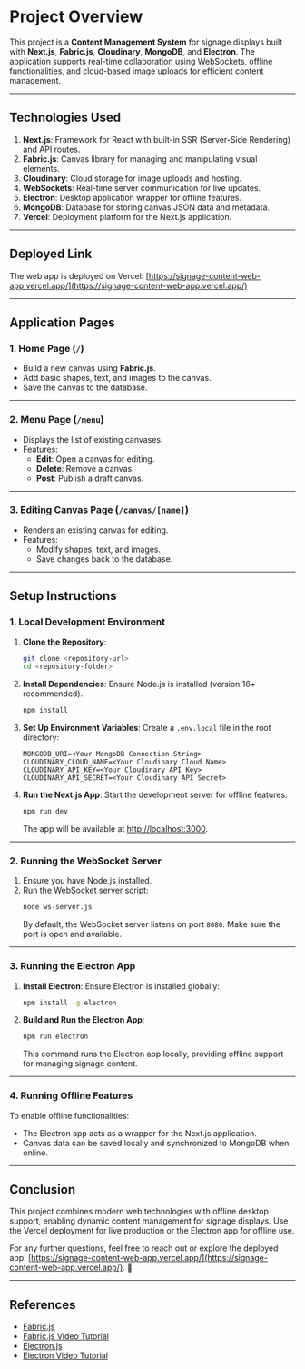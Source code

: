 # Project Overview

This project is a **Content Management System** for signage displays built with **Next.js**, **Fabric.js**, **Cloudinary**, **MongoDB**, and **Electron**. The application supports real-time collaboration using WebSockets, offline functionalities, and cloud-based image uploads for efficient content management.

---

## Technologies Used

1. **Next.js**: Framework for React with built-in SSR (Server-Side Rendering) and API routes.
2. **Fabric.js**: Canvas library for managing and manipulating visual elements.
3. **Cloudinary**: Cloud storage for image uploads and hosting.
4. **WebSockets**: Real-time server communication for live updates.
5. **Electron**: Desktop application wrapper for offline features.
6. **MongoDB**: Database for storing canvas JSON data and metadata.
7. **Vercel**: Deployment platform for the Next.js application.

---

## Deployed Link

The web app is deployed on Vercel:
[https://signage-content-web-app.vercel.app/](https://signage-content-web-app.vercel.app/)

---

## Application Pages

### **1. Home Page** (`/`)

- Build a new canvas using **Fabric.js**.
- Add basic shapes, text, and images to the canvas.
- Save the canvas to the database.

---

### **2. Menu Page** (`/menu`)

- Displays the list of existing canvases.
- Features:
  - **Edit**: Open a canvas for editing.
  - **Delete**: Remove a canvas.
  - **Post**: Publish a draft canvas.

---

### **3. Editing Canvas Page** (`/canvas/[name]`)

- Renders an existing canvas for editing.
- Features:
  - Modify shapes, text, and images.
  - Save changes back to the database.

---

## Setup Instructions

### 1. Local Development Environment

1. **Clone the Repository**:

   ```bash
   git clone <repository-url>
   cd <repository-folder>
   ```

2. **Install Dependencies**:
   Ensure Node.js is installed (version 16+ recommended).

   ```bash
   npm install
   ```

3. **Set Up Environment Variables**:
   Create a `.env.local` file in the root directory:

   ```
   MONGODB_URI=<Your MongoDB Connection String>
   CLOUDINARY_CLOUD_NAME=<Your Cloudinary Cloud Name>
   CLOUDINARY_API_KEY=<Your Cloudinary API Key>
   CLOUDINARY_API_SECRET=<Your Cloudinary API Secret>
   ```

4. **Run the Next.js App**:
   Start the development server for offline features:
   ```bash
   npm run dev
   ```
   The app will be available at [http://localhost:3000](http://localhost:3000).

---

### 2. Running the WebSocket Server

1. Ensure you have Node.js installed.
2. Run the WebSocket server script:
   ```bash
   node ws-server.js
   ```
   By default, the WebSocket server listens on port `8080`. Make sure the port is open and available.

---

### 3. Running the Electron App

1. **Install Electron**:
   Ensure Electron is installed globally:

   ```bash
   npm install -g electron
   ```

2. **Build and Run the Electron App**:
   ```bash
   npm run electron
   ```
   This command runs the Electron app locally, providing offline support for managing signage content.

---

### 4. Running Offline Features

To enable offline functionalities:

- The Electron app acts as a wrapper for the Next.js application.
- Canvas data can be saved locally and synchronized to MongoDB when online.

---

## Conclusion

This project combines modern web technologies with offline desktop support, enabling dynamic content management for signage displays. Use the Vercel deployment for live production or the Electron app for offline use.

For any further questions, feel free to reach out or explore the deployed app: [https://signage-content-web-app.vercel.app/](https://signage-content-web-app.vercel.app/). 🚀

---

## References

- [Fabric.js](https://fabricjs.com/)
- [Fabric.js Video Tutorial](https://www.youtube.com/watch?v=eSiEBH7D1mM&list=PLOmd6EbLLA_oLtJ9howoPC01788f1dtEz)
- [Electron.js](https://www.electronjs.org/docs/latest/tutorial/quick-start)
- [Electron Video Tutorial](https://www.youtube.com/watch?v=ONpVol7B7AY)
